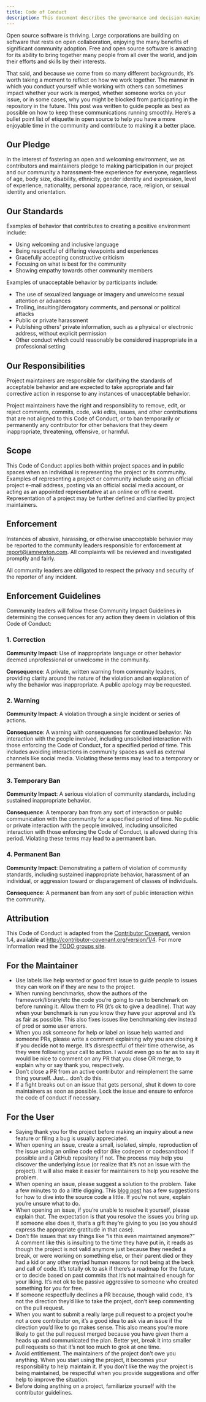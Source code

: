 ```yaml
---
title: Code of Conduct
description: This document describes the governance and decision-making process for the @theholocron organization.
---
```


Open source software is thriving. Large corporations are building on software that rests on open collaboration, enjoying the many benefits of significant community adoption. Free and open source software is amazing for its ability to bring together many people from all over the world, and join their efforts and skills by their interests.

That said, and because we come from so many different backgrounds, it’s worth taking a moment to reflect on how we work together. The manner in which you conduct yourself while working with others can sometimes impact whether your work is merged, whether someone works on your issue, or in some cases, why you might be blocked from participating in the repository in the future. This post was written to guide people as best as possible on how to keep these communications running smoothly. Here’s a bullet point list of etiquette in open source to help you have a more enjoyable time in the community and contribute to making it a better place.

## Our Pledge

In the interest of fostering an open and welcoming environment, we as contributors and maintainers pledge to making participation in our project and our community a harassment-free experience for everyone, regardless of age, body size, disability, ethnicity, gender identity and expression, level of experience, nationality, personal appearance, race, religion, or sexual identity and orientation.

## Our Standards

Examples of behavior that contributes to creating a positive environment include:

* Using welcoming and inclusive language
* Being respectful of differing viewpoints and experiences
* Gracefully accepting constructive criticism
* Focusing on what is best for the community
* Showing empathy towards other community members

Examples of unacceptable behavior by participants include:

* The use of sexualized language or imagery and unwelcome sexual attention or advances
* Trolling, insulting/derogatory comments, and personal or political attacks
* Public or private harassment
* Publishing others' private information, such as a physical or electronic address, without explicit permission
* Other conduct which could reasonably be considered inappropriate in a professional setting

## Our Responsibilities

Project maintainers are responsible for clarifying the standards of acceptable behavior and are expected to take appropriate and fair corrective action in response to any instances of unacceptable behavior.

Project maintainers have the right and responsibility to remove, edit, or reject comments, commits, code, wiki edits, issues, and other contributions that are not aligned to this Code of Conduct, or to ban temporarily or permanently any contributor for other behaviors that they deem inappropriate, threatening, offensive, or harmful.

## Scope

This Code of Conduct applies both within project spaces and in public spaces when an individual is representing the project or its community. Examples of representing a project or community include using an official project e-mail address, posting via an official social media account, or acting as an appointed representative at an online or offline event. Representation of a project may be further defined and clarified by project maintainers.

## Enforcement

Instances of abusive, harassing, or otherwise unacceptable behavior may be reported to the community leaders responsible for enforcement at report@iamnewton.com.  All complaints will be reviewed and investigated promptly and fairly.

All community leaders are obligated to respect the privacy and security of the reporter of any incident.

## Enforcement Guidelines

Community leaders will follow these Community Impact Guidelines in determining the consequences for any action they deem in violation of this Code of Conduct:

### 1. Correction

**Community Impact**: Use of inappropriate language or other behavior deemed unprofessional or unwelcome in the community.

**Consequence**: A private, written warning from community leaders, providing clarity around the nature of the violation and an explanation of why the behavior was inappropriate. A public apology may be requested.

### 2. Warning

**Community Impact**: A violation through a single incident or series of actions.

**Consequence**: A warning with consequences for continued behavior. No interaction with the people involved, including unsolicited interaction with those enforcing the Code of Conduct, for a specified period of time. This includes avoiding interactions in community spaces as well as external channels like social media. Violating these terms may lead to a temporary or permanent ban.

### 3. Temporary Ban

**Community Impact**: A serious violation of community standards, including sustained inappropriate behavior.

**Consequence**: A temporary ban from any sort of interaction or public communication with the community for a specified period of time. No public or private interaction with the people involved, including unsolicited interaction with those enforcing the Code of Conduct, is allowed during this period.  Violating these terms may lead to a permanent ban.

### 4. Permanent Ban

**Community Impact**: Demonstrating a pattern of violation of community standards, including sustained inappropriate behavior,  harassment of an individual, or aggression toward or disparagement of classes of individuals.

**Consequence**: A permanent ban from any sort of public interaction within the community.

## Attribution

This Code of Conduct is adapted from the [Contributor Covenant](http://contributor-covenant.org/), version 1.4, available at <http://contributor-covenant.org/version/1/4>. For more information read the [TODO groups site](http://todogroup.org/opencodeofconduct/).

## For the Maintainer

* Use labels like help wanted or good first issue to guide people to issues they can work on if they are new to the project.
* When running benchmarks, show the authors of the framework/library/etc the code you’re going to run to benchmark on before running it. Allow them to PR (it’s ok to give a deadline). That way when your benchmark is run you know they have your approval and it’s as fair as possible. This also fixes issues like benchmarking dev instead of prod or some user errors.
* When you ask someone for help or label an issue help wanted and someone PRs, please write a comment explaining why you are closing it if you decide not to merge. It’s disrespectful of their time otherwise, as they were following your call to action. I would even go so far as to say it would be nice to comment on any PR that you close OR merge, to explain why or say thank you, respectively.
* Don’t close a PR from an active contributor and reimplement the same thing yourself. Just… don’t do this.
* If a fight breaks out on an issue that gets personal, shut it down to core maintainers as soon as possible. Lock the issue and ensure to enforce the code of conduct if necessary.

## For the User

* Saying thank you for the project before making an inquiry about a new feature or filing a bug is usually appreciated.
* When opening an issue, create a small, isolated, simple, reproduction of the issue using an online code editor (like codepen or codesandbox) if possible and a GitHub repository if not. The process may help you discover the underlying issue (or realize that it’s not an issue with the project). It will also make it easier for maintainers to help you resolve the problem.
* When opening an issue, please suggest a solution to the problem. Take a few minutes to do a little digging. This [blog post](https://blog.kentcdodds.com/what-open-source-project-should-i-contribute-to-7d50ecfe1cb4) has a few suggestions for how to dive into the source code a little. If you’re not sure, explain you’re unsure what to do.
* When opening an issue, if you’re unable to resolve it yourself, please explain that. The expectation is that you resolve the issues you bring up. If someone else does it, that’s a gift they’re giving to you (so you should express the appropriate gratitude in that case).
* Don’t file issues that say things like “is this even maintained anymore?” A comment like this is insulting to the time they have put in, it reads as though the project is not valid anymore just because they needed a break, or were working on something else, or their parent died or they had a kid or any other myriad human reasons for not being at the beck and call of code. It’s totally ok to ask if there’s a roadmap for the future, or to decide based on past commits that it’s not maintained enough for your liking. It’s not ok to be passive aggressive to someone who created something for you for free.
* If someone respectfully declines a PR because, though valid code, it’s not the direction they’d like to take the project, don’t keep commenting on the pull request.
* When you want to submit a really large pull request to a project you’re not a core contributor on, it’s a good idea to ask via an issue if the direction you’d like to go makes sense. This also means you’re more likely to get the pull request merged because you have given them a heads up and communicated the plan. Better yet, break it into smaller pull requests so that it’s not too much to grok at one time.
* Avoid entitlement. The maintainers of the project don’t owe you anything. When you start using the project, it becomes your responsibility to help maintain it. If you don’t like the way the project is being maintained, be respectful when you provide suggestions and offer help to improve the situation.
* Before doing anything on a project, familiarize yourself with the contributor guidelines.
